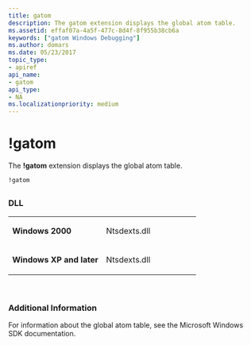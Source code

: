 ```yaml
---
title: gatom
description: The gatom extension displays the global atom table.
ms.assetid: effaf07a-4a5f-477c-8d4f-8f955b38cb6a
keywords: ["gatom Windows Debugging"]
ms.author: domars
ms.date: 05/23/2017
topic_type:
- apiref
api_name:
- gatom
api_type:
- NA
ms.localizationpriority: medium
---
```


# !gatom


The **!gatom** extension displays the global atom table.

```dbgcmd
!gatom 
```

## <span id="ddk__gatom_dbg"></span><span id="DDK__GATOM_DBG"></span>


### <span id="DLL"></span><span id="dll"></span>DLL

<table>
<colgroup>
<col width="50%" />
<col width="50%" />
</colgroup>
<tbody>
<tr class="odd">
<td align="left"><p><strong>Windows 2000</strong></p></td>
<td align="left"><p>Ntsdexts.dll</p></td>
</tr>
<tr class="even">
<td align="left"><p><strong>Windows XP and later</strong></p></td>
<td align="left"><p>Ntsdexts.dll</p></td>
</tr>
</tbody>
</table>

 

### <span id="Additional_Information"></span><span id="additional_information"></span><span id="ADDITIONAL_INFORMATION"></span>Additional Information

For information about the global atom table, see the Microsoft Windows SDK documentation.

 

 





